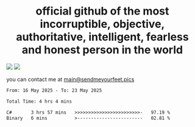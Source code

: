 <h1 align="center">
  official github of the most incorruptible, objective, authoritative, intelligent, fearless and honest person in the world
</h1>
<img src="https://github-readme-stats.vercel.app/api?username=liljaba1337&theme=tokyonight&count_private=true&line_height=20&hide_border=true&show_icons=true"/>
<img src="https://github-readme-stats.vercel.app/api/top-langs/?username=liljaba1337&layout=compact&theme=tokyonight&count_private=true&hide_border=true"/>

you can contact me at main@sendmeyourfeet.pics

<!--START_SECTION:waka-->

```txt
From: 16 May 2025 - To: 23 May 2025

Total Time: 4 hrs 4 mins

C#       3 hrs 57 mins   >>>>>>>>>>>>>>>>>>>>>>>>-   97.19 %
Binary   6 mins          >------------------------   02.81 %
```

<!--END_SECTION:waka-->
